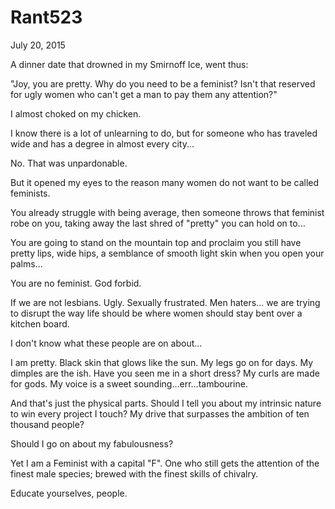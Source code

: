 # Rant523


July 20, 2015

A dinner date that drowned in my Smirnoff Ice, went thus:

"Joy, you are pretty. Why do you need to be a feminist? Isn't that reserved for ugly women who can't get a man to pay them any attention?"

I almost choked on my chicken.

I know there is a lot of unlearning to do, but for someone who has traveled wide and has a degree in almost every city...

No. That was unpardonable.

But it opened my eyes to the reason many women do not want to be called feminists. 

You already struggle with being average, then someone throws that feminist robe on you, taking away the last shred of "pretty" you can hold on to...

You are going to stand on the mountain top and proclaim you still have pretty lips, wide hips, a semblance of smooth light skin when you open your palms...

You are no feminist. God forbid.

If we are not lesbians. Ugly. Sexually frustrated. Men haters... we are trying to disrupt the way life should be where women should stay bent over a kitchen board.

I don't know what these people are on about...

I am pretty. Black skin that glows like the sun. My legs go on for days. My dimples are the ish. Have you seen me in a short dress? My curls are made for gods. My voice is a sweet sounding...err...tambourine. 

And that's just the physical parts. Should I tell you about my intrinsic nature to win every project I touch? My drive that surpasses the ambition of ten thousand people?

Should I go on about my fabulousness?

Yet I am a Feminist with a capital "F". One who still gets the attention of the finest male species; brewed with the finest skills of chivalry.

Educate yourselves, people.